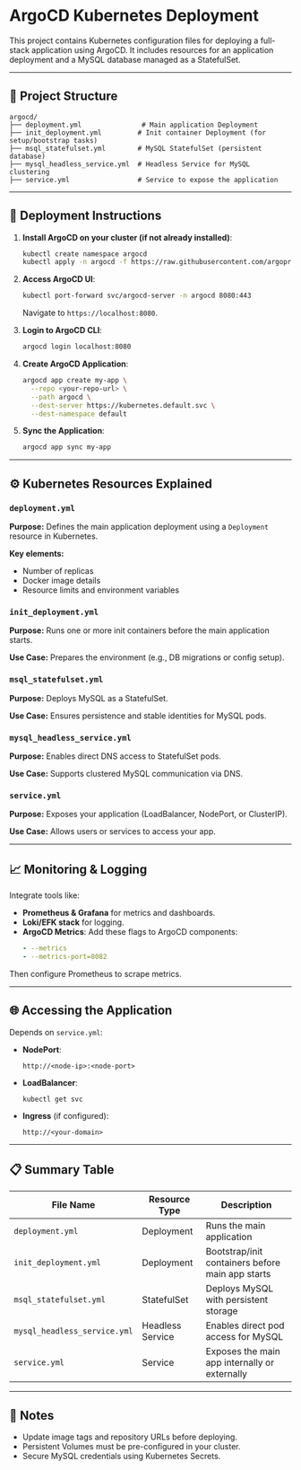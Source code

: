 # ArgoCD Kubernetes Deployment

This project contains Kubernetes configuration files for deploying a full-stack application using ArgoCD. It includes resources for an application deployment and a MySQL database managed as a StatefulSet.

---

## 📁 Project Structure

```
argocd/
├── deployment.yml               # Main application Deployment
├── init_deployment.yml         # Init container Deployment (for setup/bootstrap tasks)
├── msql_statefulset.yml        # MySQL StatefulSet (persistent database)
├── mysql_headless_service.yml  # Headless Service for MySQL clustering
├── service.yml                 # Service to expose the application
```

---

## 🚀 Deployment Instructions

1. **Install ArgoCD on your cluster (if not already installed)**:
   ```bash
   kubectl create namespace argocd
   kubectl apply -n argocd -f https://raw.githubusercontent.com/argoproj/argo-cd/stable/manifests/install.yaml
   ```

2. **Access ArgoCD UI**:
   ```bash
   kubectl port-forward svc/argocd-server -n argocd 8080:443
   ```
   Navigate to `https://localhost:8080`.

3. **Login to ArgoCD CLI**:
   ```bash
   argocd login localhost:8080
   ```

4. **Create ArgoCD Application**:
   ```bash
   argocd app create my-app \
     --repo <your-repo-url> \
     --path argocd \
     --dest-server https://kubernetes.default.svc \
     --dest-namespace default
   ```

5. **Sync the Application**:
   ```bash
   argocd app sync my-app
   ```

---

## ⚙️ Kubernetes Resources Explained

### `deployment.yml`
**Purpose:** Defines the main application deployment using a `Deployment` resource in Kubernetes.

**Key elements:**
- Number of replicas
- Docker image details
- Resource limits and environment variables

### `init_deployment.yml`
**Purpose:** Runs one or more init containers before the main application starts.

**Use Case:** Prepares the environment (e.g., DB migrations or config setup).

### `msql_statefulset.yml`
**Purpose:** Deploys MySQL as a StatefulSet.

**Use Case:** Ensures persistence and stable identities for MySQL pods.

### `mysql_headless_service.yml`
**Purpose:** Enables direct DNS access to StatefulSet pods.

**Use Case:** Supports clustered MySQL communication via DNS.

### `service.yml`
**Purpose:** Exposes your application (LoadBalancer, NodePort, or ClusterIP).

**Use Case:** Allows users or services to access your app.

---

## 📈 Monitoring & Logging

Integrate tools like:

- **Prometheus & Grafana** for metrics and dashboards.
- **Loki/EFK stack** for logging.
- **ArgoCD Metrics**: Add these flags to ArgoCD components:
  ```yaml
  - --metrics
  - --metrics-port=8082
  ```

Then configure Prometheus to scrape metrics.

---

## 🌐 Accessing the Application

Depends on `service.yml`:

- **NodePort**:
  ```
  http://<node-ip>:<node-port>
  ```

- **LoadBalancer**:
  ```bash
  kubectl get svc
  ```

- **Ingress** (if configured):
  ```
  http://<your-domain>
  ```

---

## 📋 Summary Table

| File Name                 | Resource Type     | Description                                      |
|--------------------------|-------------------|--------------------------------------------------|
| `deployment.yml`         | Deployment        | Runs the main application                        |
| `init_deployment.yml`    | Deployment        | Bootstrap/init containers before main app starts |
| `msql_statefulset.yml`   | StatefulSet       | Deploys MySQL with persistent storage            |
| `mysql_headless_service.yml` | Headless Service | Enables direct pod access for MySQL              |
| `service.yml`            | Service           | Exposes the main app internally or externally    |

---

## 📝 Notes

- Update image tags and repository URLs before deploying.
- Persistent Volumes must be pre-configured in your cluster.
- Secure MySQL credentials using Kubernetes Secrets.
